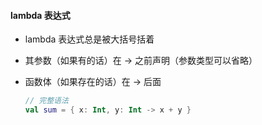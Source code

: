 #### lambda 表达式
- lambda 表达式总是被大括号括着
- 其参数（如果有的话）在 -> 之前声明（参数类型可以省略）
- 函数体（如果存在的话）在 -> 后面

  ```kotlin
  // 完整语法
  val sum = { x: Int, y: Int -> x + y }
  ```